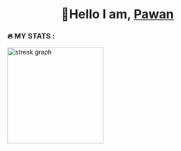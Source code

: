<h1 align="center">👋Hello I am, <a href="https://pawan-gautam011.github.io/portfolio/"> Pawan </a></h1>
<h3 align="left">🔥   MY STATS :</h3>

<div align="left">
  <img src="https://streak-stats.demolab.com?user=Pawan-gautam011&locale=en&mode=daily&theme=dark&hide_border=false&border_radius=5&order=3" height="220" alt="streak graph"  />
</div>
